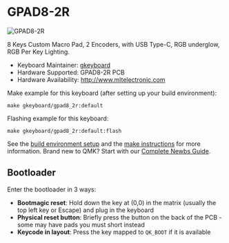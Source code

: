 # GPAD8-2R

![GPAD8-2R](https://i.imgur.com/jAaO7gY.png)

8 Keys Custom Macro Pad, 2 Encoders, with USB Type-C, RGB underglow, RGB Per Key Lighting. 

* Keyboard Maintainer: [gkeyboard](https://github.com/gkeyboard)
* Hardware Supported: GPAD8-2R PCB
* Hardware Availability: http://www.mltelectronic.com

Make example for this keyboard (after setting up your build environment):

    make gkeyboard/gpad8_2r:default

Flashing example for this keyboard:

    make gkeyboard/gpad8_2r:default:flash

See the [build environment setup](https://docs.qmk.fm/#/getting_started_build_tools) and the [make instructions](https://docs.qmk.fm/#/getting_started_make_guide) for more information. Brand new to QMK? Start with our [Complete Newbs Guide](https://docs.qmk.fm/#/newbs).

## Bootloader

Enter the bootloader in 3 ways:

* **Bootmagic reset**: Hold down the key at (0,0) in the matrix (usually the top left key or Escape) and plug in the keyboard
* **Physical reset button**: Briefly press the button on the back of the PCB - some may have pads you must short instead
* **Keycode in layout**: Press the key mapped to `QK_BOOT` if it is available
